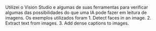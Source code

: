 Utilizei o Vision Studio e algumas de suas ferramentas para verificar algumas das possibilidades do que uma IA pode fazer em leitura de imagens. Os exemplos utilizados foram 1. Detect faces in an image. 2. Extract text from images. 3. Add dense captions to images. 
